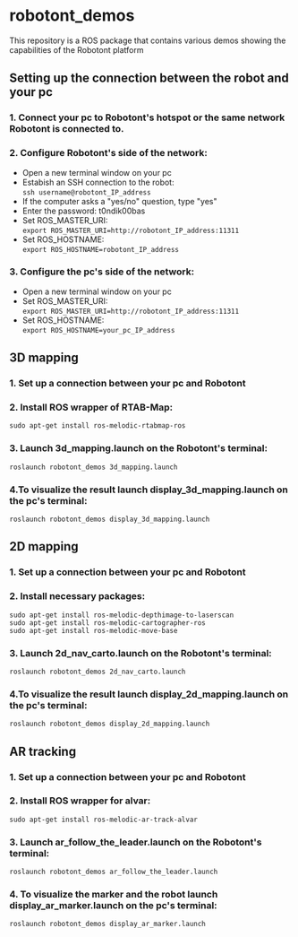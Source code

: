 # robotont_demos
This repository is a ROS package that contains various demos showing the capabilities of the Robotont platform

## Setting up the connection between the robot and your pc
### 1. Connect your pc to Robotont's hotspot or the same network Robotont is connected to.
### 2. Configure Robotont's side of the network:
* Open a new terminal window on your pc
* Estabish an SSH connection to the robot:<br/>
```ssh username@robotont_IP_address```
* If the computer asks a "yes/no" question, type "yes"
* Enter the password: t0ndik00bas
* Set ROS_MASTER_URI: <br/>
```export ROS_MASTER_URI=http://robotont_IP_address:11311```
* Set ROS_HOSTNAME: <br/>
```export ROS_HOSTNAME=robotont_IP_address```

### 3. Configure the pc's side of the network:
* Open a new terminal window on your pc
* Set ROS_MASTER_URI: <br/>
```export ROS_MASTER_URI=http://robotont_IP_address:11311```
* Set ROS_HOSTNAME: <br/>
```export ROS_HOSTNAME=your_pc_IP_address```

## 3D mapping
### 1. Set up a connection between your pc and Robotont
### 2. Install ROS wrapper of RTAB-Map:<br/>
```sudo apt-get install ros-melodic-rtabmap-ros```
### 3. Launch 3d_mapping.launch on the Robotont's terminal:<br/>
```roslaunch robotont_demos 3d_mapping.launch```
### 4.To visualize the result launch display_3d_mapping.launch on the pc's terminal:<br/>
```roslaunch robotont_demos display_3d_mapping.launch```

## 2D mapping
### 1. Set up a connection between your pc and Robotont
### 2. Install necessary packages:<br/>
```sudo apt-get install ros-melodic-depthimage-to-laserscan```<br/>
```sudo apt-get install ros-melodic-cartographer-ros```<br/>
```sudo apt-get install ros-melodic-move-base```
### 3. Launch 2d_nav_carto.launch on the Robotont's terminal:<br/>
```roslaunch robotont_demos 2d_nav_carto.launch```
### 4.To visualize the result launch display_2d_mapping.launch on the pc's terminal:<br/>
```roslaunch robotont_demos display_2d_mapping.launch```

## AR tracking
### 1. Set up a connection between your pc and Robotont
### 2. Install ROS wrapper for alvar:<br/>
```sudo apt-get install ros-melodic-ar-track-alvar```
### 3. Launch ar_follow_the_leader.launch on the Robotont's terminal:<br/>
```roslaunch robotont_demos ar_follow_the_leader.launch```
### 4. To visualize the marker and the robot launch display_ar_marker.launch on the pc's terminal:<br/>
```roslaunch robotont_demos display_ar_marker.launch```
